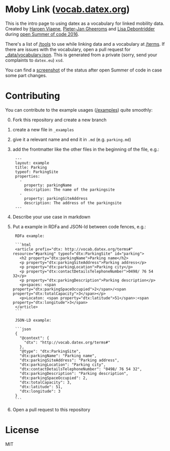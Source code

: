 # Moby Link ([vocab.datex.org](http://vocab.datex.org))

This is the intro page to using datex as a vocabulary for linked mobility data. Created by [Haroen Viaene](https://haroen.me), [Pieter-Jan Gheeroms](https://pieterjangeeroms.me) and [Lisa Debontridder](http://lisadebontridder.be) during [open Summer of code 2016](http://2016.summerofcode.be).

There's a list of [/tools](http://vocab.datex.org/tools) to use while linking data and a vocabulary at [/terms](http://vocab.datex.org/terms#). If there are issues with the vocabulary, open a pull request for [_data/vocabulary.json](_data/vocabulary.json). This is generated from a private (sorry, send your complaints to `datex.eu`) `xsd`.

You can find a [screenshot](img/screenshot.png) of the status after open Summer of code in case some part changes.

# Contributing

You can contribute to the example usages ([/examples](http://vocab.datex.org/examples)) quite smoothly:

0. Fork this repository and create a new branch
1. create a new file in `_examples`
2. give it a relevant name and end it in `.md` (e.g. `parking.md`)
3. add the frontmatter like the other files in the beginning of the file, e.g.:

        ---
        layout: example
        title: Parking
        typeof: ParkingSite
        properties:
          -
            property: parkingName
            description: The name of the parkingsite
          -
            property: parkingSiteAddress
            description: The address of the parkingsite
        ---

4. Describe your use case in markdown
5. Put a example in RDFa and JSON-ld between code fences, e.g.:

        RDFa example:

        ```html
        <article prefix="dtx: http://vocab.datex.org/terms#" resource="#parking" typeof="dtx:ParkingSite" id="parking">
          <h2 property="dtx:parkingName">Parking name</h2>
          <p property="dtx:parkingSiteAddress">Parking address</p>
          <p property="dtx:parkingLocation">Parking city</p>
          <p property="dtx:contactDetailsTelephoneNumber">0498/ 76 54 32</p>
          <p property="dtx:parkingDescription">Parking description</p>
          <p>spaces: <span property="dtx:parkingSpaceOccupied">2</span>/<span property="dtx:totalCapacity">3</span></p>
          <p>Locaton: <span property="dtx:latitude">51</span>:<span property="dtx:longitude">3</span>
        </article>
        ```

        JSON-LD example:

        ```json
        {
          "@context": {
            "dtx": "http://vocab.datex.org/terms#"
          },
          "@type": "dtx:ParkingSite",
          "dtx:parkingName": "Parking name",
          "dtx:parkingSiteAddress": "Parking address",
          "dtx:parkingLocation": "Parking city",
          "dtx:contactDetailsTelephoneNumber": "0498/ 76 54 32",
          "dtx:parkingDescription": "Parking description",
          "dtx:parkingSpaceOccupied": 2,
          "dtx:totalCapacity": 3,
          "dtx:latitude": 51,
          "dtx:longitude": 3
        }
        ```

6. Open a pull request to this repository

# License

MIT
